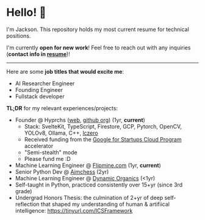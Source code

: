 # Hello! 👋
I'm Jackson. This repository holds my most current resume for technical positions.

I'm currently **open for new work**! Feel free to reach out with any inquiries (**contact info in [resume][resume]**)!

<hr />

Here are some **job titles that would excite me**:
- AI Researcher Engineer
- Founding Engineer
- Fullstack developer

**TL;DR** for my relevant experiences/projects:
- Founder @ Hyprchs ([web](https://hyprchs.com), [github org](https://github.com/hyprchs)) (1yr, **current**)
  - Stack: SvelteKit, TypeScript, Firestore, GCP, Pytorch, OpenCV, YOLOv8, Ollama, C++, [lczero](https://lczero.org/)
  - Received funding from the [Google for Startups Cloud Program](https://cloud.google.com/startup) accelerator
  - "Semi-stealth" mode
  - Please fund me :D
- Machine Learning Engineer @ [Flipmine.com](https://flipmine.com) (1yr, **current**)
- Senior Python Dev @ [Aimchess](https://aimchess.com) (2yr)
- Machine Learning Engineer @ [Dynamic Organics](https://www.dynorganics.com/) (<1yr)
- Self-taught in Python, practiced consistently over 15+yr (since 3rd grade)
- Undergrad Honors Thesis: the culmination of 2+yr of deep self-reflection that shaped my understanding of human & artifiical intelligence: https://tinyurl.com/ICSFramework

[resume]: resume.pdf


